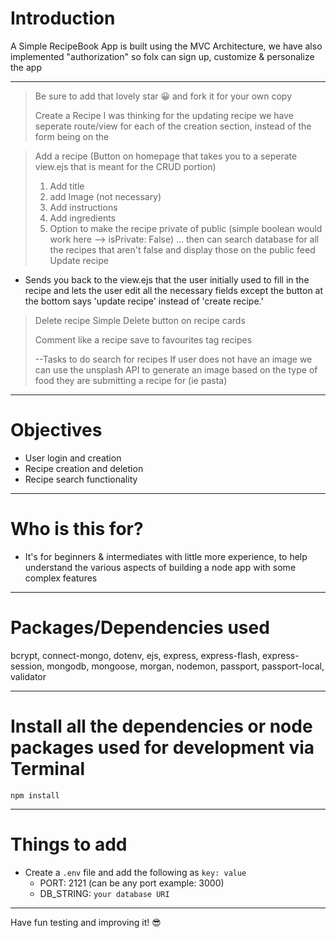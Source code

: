 # Introduction

A Simple RecipeBook App is built using the MVC Architecture, we have also implemented "authorization" so folx can sign up, customize & personalize the app 



---
> Be sure to add that lovely star 😀 and fork it for your own copy
>
> Create a Recipe
> I was thinking for the updating recipe we have seperate route/view for each of the creation section, instead of the form being on the 

> Add a recipe (Button on homepage that takes you to a seperate view.ejs that is meant for the CRUD portion)
  > 1. Add title
  > 2. add Image (not necessary)
  > 3. Add instructions
  > 4. Add ingredients
  > 5. Option to make the recipe private of public (simple boolean would work here --> isPrivate: False) ... then can search database for all the recipes that aren't false and display those on the public feed
> Update recipe
   - Sends you back to the view.ejs that the user initially used to fill in the recipe and lets the user edit all the necessary fields except the button at the bottom says 'update recipe' instead of 'create recipe.'

> Delete recipe
  >Simple Delete button on recipe cards
>
>
> Comment
> like a recipe
> save to favourites
> tag recipes
>
>
> --Tasks to do
> search for recipes
  >  If user does not have an image we can use the unsplash API to generate an image based on the type of food they are submitting a recipe for (ie pasta)

---

# Objectives

- User login and creation
- Recipe creation and deletion
- Recipe search functionality

---

# Who is this for? 

- It's for beginners & intermediates with little more experience, to help understand the various aspects of building a node app with some complex features

---

# Packages/Dependencies used 

bcrypt, connect-mongo, dotenv, ejs, express, express-flash, express-session, mongodb, mongoose, morgan, nodemon, passport, passport-local, validator

---

# Install all the dependencies or node packages used for development via Terminal

`npm install` 

---

# Things to add

- Create a `.env` file and add the following as `key: value` 
  - PORT: 2121 (can be any port example: 3000) 
  - DB_STRING: `your database URI` 
 ---
 
 Have fun testing and improving it! 😎


